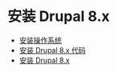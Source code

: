# 安装 Drupal 8.x

* [安装操作系统](prepare-centos-7.x.md)
* [安装 Drupal 8.x 代码](how-to-install-drupal8-on-centos7.md)
* [安装 Drupal 8.x](install-drupal-8.x.md)
